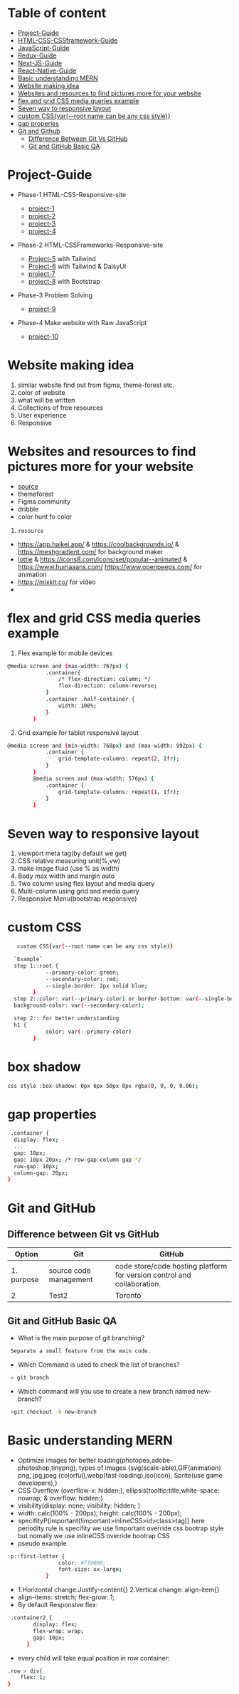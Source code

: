 #  Table of content
- [Project-Guide](#project-guide)
- [HTML-CSS-CSSframework-Guide](https://github.com/bariulmunshi/HTML-CSS-CSSframework/)
- [JavaScript-Guide](https://github.com/bariulmunshi/JavaScript-Guide)
- [Redux-Guide](https://github.com/bariulmunshi/Redux-Guide)
- [Next-JS-Guide](https://github.com/bariulmunshi/Next-JS-Guide)
- [React-Native-Guide](https://github.com/bariulmunshi/React-Native-Guide)
- [Basic understanding MERN](#basic-understanding-mern)
- [Website making idea](#website-making-idea)
- [Websites and resources to find pictures more for your website](#websites-and-resources-to-find-pictures-more-for-your-website)
- [flex and grid CSS media queries example](#flex-and-grid-css-media-queries-example)
- [Seven way to responsive layout](#seven-way-to-responsive-layout)
- [custom CSS{var(--root name can be any css style)}](#custom-css)
- [gap properies](#gap-properties)
- [Git and Github](#git-and-github)
  - [Difference Between Git Vs GitHub](#difference-between-git-vs-github)
  - [Git and GitHub Basic QA](#git-and-github-basic-qa)




# Project-Guide
- Phase-1 HTML-CSS-Responsive-site
   - [project-1](https://github.com/bariulmunshi/MERN-Project-1)
   - [project-2](https://github.com/bariulmunshi/MERN-Project-2)
   - [project-3](https://github.com/bariulmunshi/MERN-Project-3)
   - [project-4](https://github.com/bariulmunshi/MERN-Project-4)
- Phase-2 HTML-CSSFrameworks-Responsive-site
   - [Project-5](https://github.com/bariulmunshi/MERN-Project-5) with Tailwind
   - [Project-6](https://github.com/bariulmunshi/MERN-Project-6) with Tailwind & DaisyUI
   - [project-7](https://github.com/bariulmunshi/MERN-Project-7)
   - [project-8](https://github.com/bariulmunshi/MERN-Project-8) with Bootstrap
- Phase-3 Problem Solving
   - [project-9](https://github.com/bariulmunshi/JavaScript-Guide/tree/main/1Hello%20JavaScript/JS-Crush-Course)

- Phase-4 Make website with Raw JavaScript
   - [project-10](https://github.com/bariulmunshi/MERN-Project-10)
# Website making idea 
1. similar website find out from figma, theme-forest etc.
2. color of website 
3. what will be written
4. Collections of free resources
5. User experience 
6. Responsive
# Websites and resources to find pictures more for your website
- [source](https://bootcamp.uxdesign.cc/free-images-and-resources-collection-for-website-c77f2fc46ce5)
- themeforest 
- Figma community 
- dribble
- color hunt fo color
1. `resource`
- https://app.haikei.app/ & https://coolbackgrounds.io/  & https://meshgradient.com/
for background maker
- [lottie](https://lottiefiles.com/) & https://icons8.com/icons/set/popular--animated & 
https://www.humaaans.com/ https://www.openpeeps.com/ for animation
- https://mixkit.co/ for video
- 

# flex and grid CSS media queries example
1. Flex example for mobile devices
```sh
@media screen and (max-width: 767px) {
            .container{
                /* flex-direction: column; */
                flex-direction: column-reverse;
            }
            .container .half-container {
                width: 100%;
            }
        }
```
2. Grid example for tablet responsive layout
```sh
@media screen and (min-width: 768px) and (max-width: 992px) {
            .container {
                grid-template-columns: repeat(2, 1fr);
            }
        }
        @media screen and (max-width: 576px) {
            .container {
                grid-template-columns: repeat(1, 1fr);
            }
        }
```
# Seven way to responsive layout
1. viewport meta tag(by default we get)
2. CSS relative measuring unit(%,vw)
3. make image fluid (use % as width)
4. Body max width and margin auto
5. Two column using flex layout and media query
6. Multi-column using grid and media query
7. Responsive Menu(bootstrap responsive)

# custom CSS
```sh
   custom CSS{var(--root name can be any css style)} 

  `Example`
  step 1::root {
            --primary-color: green;
            --secondary-color: red;
            --single-border: 2px solid blue;
        }
  step 2::color: var(--primary-color) or border-bottom: var(--single-border) or background-color: var(--primary-color); 
  background-color: var(--secondary-color);

  step 2:: for better understanding
  h1 {
            color: var(--primary-color)
        }
```

# box shadow
```sh
css style :box-shadow: 0px 6px 50px 0px rgba(0, 0, 0, 0.06);
```

# gap properties
```sh
 .container {
  display: flex;
  ...
  gap: 10px;
  gap: 10px 20px; /* row-gap column gap */
  row-gap: 10px;
  column-gap: 20px;
}
```

# Git and GitHub
## Difference between Git vs GitHub
| Option |  Git      | GitHub    |
| -----------   | ------------- | -------- |
| 1. purpose   | source code management       |  code store/code hosting platform for version control and collaboration.  |
| 2   | Test2         | Toronto  |
## Git and GitHub Basic QA
- What is the main purpose of git branching? 
 ```sh
  Separate a small feature from the main code.
 ```
- Which Command is used to check the list of branches?
 ```sh
  > git branch
 ```
- Which command will you use to create a new branch named new-branch?
 ```sh
  >git checkout -b new-branch
 ```

# Basic understanding MERN
- Optimize images for better loading(photopea,adobe-photoshop,tinypng), types of images {svg(scale-able),GIF(animation) png, jpg,jpeg
(colorful),webp(fast-loading),iso(icon), Sprite(use game developers),}  
- CSS Overflow (overflow-x: hidden;), ellipsis(tooltip:title,white-space: nowrap; & overflow: hidden;)
- visibility(display: none; visibility: hidden; )
- width: calc(100% - 200px); height: calc(100% - 200px);
- specifityP{important(!important>inlineCSS>id>class>tag)}
here periodity rule is specifity we use !important override css bootrap style but nomally we use inlineCSS
override bootrap CSS
- pseudo example
```sh
 p::first-letter {
                color: #ff0000;
                font-size: xx-large;
            }
```
- 1.Horizontal change:Justify-content{} 2.Vertical change: align-item{}
- align-items: stretch; flex-grow: 1;
- By default Responsive flex:
```sh
 .container2 {
        display: flex;
        flex-wrap: wrap;
        gap: 10px;
      }
```

- every child will take equal position in row container: 
```sh
.row > div{
    flex: 1;
}
```